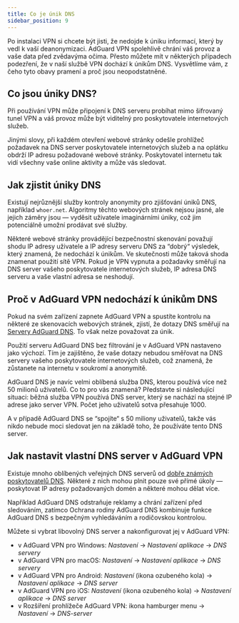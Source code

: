 ```yaml
---
title: Co je únik DNS
sidebar_position: 9
---
```


Po instalaci VPN si chcete být jisti, že nedojde k úniku informací, který by vedl k vaší deanonymizaci. AdGuard VPN spolehlivě chrání váš provoz a vaše data před zvědavýma očima. Přesto můžete mít v některých případech podezření, že v naší službě VPN dochází k únikům DNS. Vysvětlíme vám, z čeho tyto obavy pramení a proč jsou neopodstatněné.

## Co jsou úniky DNS?

Při používání VPN může připojení k DNS serveru probíhat mimo šifrovaný tunel VPN a váš provoz může být viditelný pro poskytovatele internetových služeb.

Jinými slovy, při každém otevření webové stránky odešle prohlížeč požadavek na DNS server poskytovatele internetových služeb a na oplátku obdrží IP adresu požadované webové stránky. Poskytovatel internetu tak vidí všechny vaše online aktivity a může vás sledovat.

## Jak zjistit úniky DNS

Existují nejrůznější služby kontroly anonymity pro zjišťování úniků DNS, například `whoer.net`. Algoritmy těchto webových stránek nejsou jasné, ale jejich záměry jsou — vyděsit uživatele imaginárními úniky, což jim potenciálně umožní prodávat své služby.

Některé webové stránky provádějící bezpečnostní skenování považují shodu IP adresy uživatele a IP adresy serveru DNS za “dobrý“ výsledek, který znamená, že nedochází k únikům. Ve skutečnosti může taková shoda znamenat použití sítě VPN. Pokud je VPN vypnuta a požadavky směřují na DNS server vašeho poskytovatele internetových služeb, IP adresa DNS serveru a vaše vlastní adresa se neshodují.

## Proč v AdGuard VPN nedochází k únikům DNS

Pokud na svém zařízení zapnete AdGuard VPN a spustíte kontrolu na některé ze skenovacích webových stránek, zjistí, že dotazy DNS směřují na [Servery AdGuard DNS](https://adguard-dns.io). To však nelze považovat za únik.

Použití serveru AdGuard DNS bez filtrování je v AdGuard VPN nastaveno jako výchozí. Tím je zajištěno, že vaše dotazy nebudou směřovat na DNS servery vašeho poskytovatele internetových služeb, což znamená, že zůstanete na internetu v soukromí a anonymitě.

AdGuard DNS je navíc velmi oblíbená služba DNS, kterou používá více než 50 milionů uživatelů. Co to pro vás znamená? Představte si následující situaci: běžná služba VPN používá DNS server, který se nachází na stejné IP adrese jako server VPN. Počet jeho uživatelů sotva přesahuje 1000.

A v případě AdGuard DNS se “spojíte“ s 50 miliony uživatelů, takže vás nikdo nebude moci sledovat jen na základě toho, že používáte tento DNS server.

## Jak nastavit vlastní DNS server v AdGuard VPN

Existuje mnoho oblíbených veřejných DNS serverů od [dobře známých poskytovatelů DNS](https://adguard-dns.io/kb/general/dns-providers). Některé z nich mohou plnit pouze své přímé úkoly — poskytovat IP adresy požadovaných domén a některé mohou dělat více.

Například AdGuard DNS odstraňuje reklamy a chrání zařízení před sledováním, zatímco Ochrana rodiny AdGuard DNS kombinuje funkce AdGuard DNS s bezpečným vyhledáváním a rodičovskou kontrolou.

Můžete si vybrat libovolný DNS server a nakonfigurovat jej v AdGuard VPN:

- v AdGuard VPN pro Windows: *Nastavení* → *Nastavení aplikace* → *DNS servery*
- v AdGuard VPN pro macOS: *Nastavení* → *Nastavení aplikace* → *DNS servery*
- v AdGuard VPN pro Android: *Nastavení* (ikona ozubeného kola) → *Nastavení aplikace* → *DNS server*
- v AdGuard VPN pro iOS: *Nastavení* (ikona ozubeného kola) → *Nastavení aplikace* → *DNS server*
- v Rozšíření prohlížeče AdGuard VPN: ikona hamburger menu → *Nastavení* → *DNS-server*
